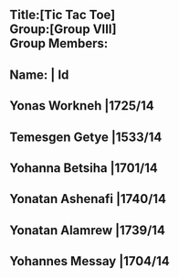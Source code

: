 Title:[Tic Tac Toe]<br>
Group:[Group VIII]<br>
Group Members:<br>
------------------------------------------------------
Name:                             | Id
------------------------------------------------------
Yonas Workneh                     |1725/14
------------------------------------------------------
Temesgen Getye                    |1533/14
------------------------------------------------------
Yohanna Betsiha                   |1701/14
------------------------------------------------------
Yonatan Ashenafi                  |1740/14
------------------------------------------------------
Yonatan Alamrew                   |1739/14
------------------------------------------------------
Yohannes Messay                   |1704/14
------------------------------------------------------
